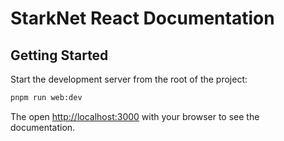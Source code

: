 # StarkNet React Documentation

## Getting Started

Start the development server from the root of the project:

```bash
pnpm run web:dev
```

The open [http://localhost:3000](http://localhost:3000) with your browser to see the documentation.
